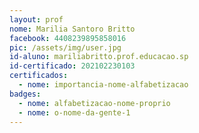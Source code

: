 ```yaml
---
layout: prof
nome: Marilia Santoro Britto
facebook: 4408239895858016 
pic: /assets/img/user.jpg
id-aluno: mariliabritto.prof.educacao.sp
id-certificado: 202102230103
certificados:
  - nome: importancia-nome-alfabetizacao
badges:
  - nome: alfabetizacao-nome-proprio
  - nome: o-nome-da-gente-1
---
```

